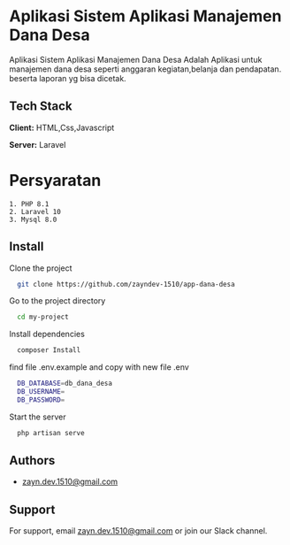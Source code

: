 
# Aplikasi Sistem Aplikasi Manajemen Dana Desa

Aplikasi Sistem Aplikasi Manajemen Dana Desa Adalah Aplikasi untuk manajemen dana desa seperti anggaran kegiatan,belanja dan pendapatan. 
beserta laporan yg bisa dicetak.


## Tech Stack

**Client:** HTML,Css,Javascript

**Server:** Laravel


# Persyaratan
    1. PHP 8.1
    2. Laravel 10
    3. Mysql 8.0
## Install
Clone the project

```bash
  git clone https://github.com/zayndev-1510/app-dana-desa
```

Go to the project directory

```bash
  cd my-project
```

Install dependencies

```bash
  composer Install
```

find file .env.example and copy with new file .env
```bash
  DB_DATABASE=db_dana_desa
  DB_USERNAME=
  DB_PASSWORD=

```

Start the server

```bash
  php artisan serve
```


## Authors

- [zayn.dev.1510@gmail.com](https://github.com/zayndev-1510)


## Support

For support, email zayn.dev.1510@gmail.com or join our Slack channel.
